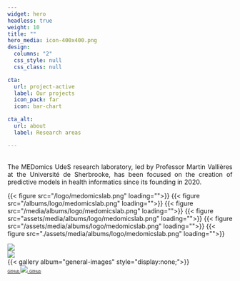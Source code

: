 ```yaml
---
widget: hero
headless: true
weight: 10
title: ""
hero_media: icon-400x400.png
design:
  columns: "2"
  css_style: null
  css_class: null

cta:
  url: project-active
  label: Our projects
  icon_pack: far
  icon: bar-chart

cta_alt:
  url: about
  label: Research areas

---
```

<br>
<div style="text-align: justify;">
The MEDomics UdeS research laboratory, led by Professor Martin Vallières at the Université de Sherbrooke, has been 
focused on the creation of predictive models in health informatics since its founding in 2020.
</div>
<script src="https://kit.fontawesome.com/d1c402c681.js" crossorigin="anonymous"></script>

 

  {{< figure src="/logo/medomicslab.png" loading="">}}
  {{< figure src="/albums/logo/medomicslab.png" loading="">}}
  {{< figure src="/media/albums/logo/medomicslab.png" loading="">}}
  {{< figure src="assets/media/albums/logo/medomicslab.png" loading="">}}
  {{< figure src="/assets/media/albums/logo/medomicslab.png" loading="">}}
  {{< figure src="./assets/media/albums/logo/medomicslab.png" loading="">}}

  <div class="image">
    <img src="/media/albums/general-images/medomicslab.png">
  </div>
            
  <div class="image">
    <img src="/media/albums/general-images/medomicslab.png">
  </div>
            
  <div>
    {{< gallery album="general-images" style="display:none;">}}
  </div>
  
<div style="text-align: left; white-space: nowrap;">
  <a class="fa-brands fa-square-github fa-2x" href="https://github.com/MEDomics-UdeS" target="_blank" rel="noopener noreferrer">
    <small><small><small> GitHub </small></small></small> 
  </a>
  <a class="medomicslab" href="https://github.com/MEDomics-UdeS" target="_blank" rel="noopener noreferrer">
    <img src="../medomicslab.png">
    <small><small><small> GitHub </small></small></small>
  </a>
  
</div>
<br>
